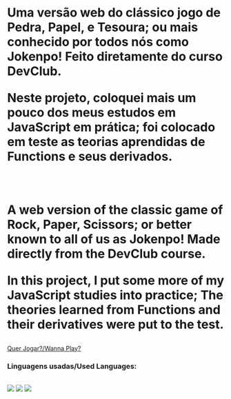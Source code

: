 <h1>Uma versão web do clássico jogo de Pedra, Papel, e Tesoura; ou mais conhecido por todos nós como Jokenpo! Feito diretamente do curso DevClub.

Neste projeto, coloquei mais um pouco dos meus estudos em JavaScript em prática; foi colocado em teste as teorias aprendidas de Functions e seus derivados.

<br>

A web version of the classic game of Rock, Paper, Scissors; or better known to all of us as Jokenpo! Made directly from the DevClub course.

In this project, I put some more of my JavaScript studies into practice; The theories learned from Functions and their derivatives were put to the test. </h1>

<h2> </h2>
<a href="https://ma7hz.github.io/jokenpo/">Quer Jogar?/Wanna Play?</a>

<br>

<h3>Linguagens usadas/Used Languages:</h3>
<br>
<img src="https://img.shields.io/badge/HTML-239120?style=for-the-badge&logo=html5&logoColor=white" /> 
<img src="https://img.shields.io/badge/CSS-239120?&style=for-the-badge&logo=css3&logoColor=white" /> 
<img src="https://img.shields.io/badge/JavaScript-F7DF1E?style=for-the-badge&logo=javascript&logoColor=black" />
